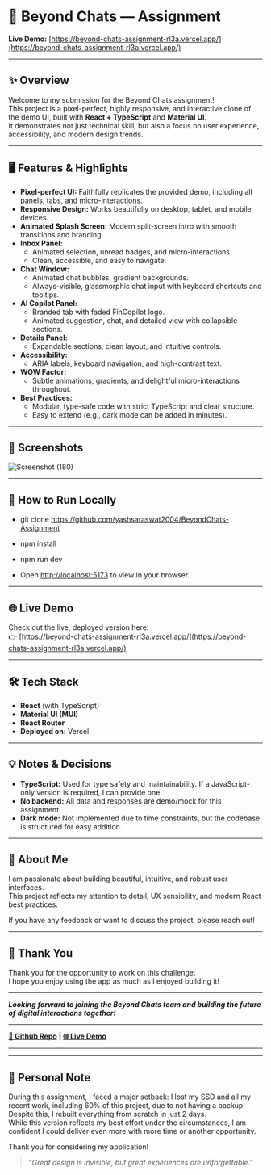 # 🚀 Beyond Chats — Assignment

**Live Demo:** [https://beyond-chats-assignment-rl3a.vercel.app/](https://beyond-chats-assignment-rl3a.vercel.app/)

---

## ✨ Overview

Welcome to my submission for the Beyond Chats assignment!  
This project is a pixel-perfect, highly responsive, and interactive clone of the demo UI, built with **React + TypeScript** and **Material UI**.  
It demonstrates not just technical skill, but also a focus on user experience, accessibility, and modern design trends.

---

## 🖥️ Features & Highlights

- **Pixel-perfect UI:** Faithfully replicates the provided demo, including all panels, tabs, and micro-interactions.
- **Responsive Design:** Works beautifully on desktop, tablet, and mobile devices.
- **Animated Splash Screen:** Modern split-screen intro with smooth transitions and branding.
- **Inbox Panel:**  
  - Animated selection, unread badges, and micro-interactions.
  - Clean, accessible, and easy to navigate.
- **Chat Window:**  
  - Animated chat bubbles, gradient backgrounds.
  - Always-visible, glassmorphic chat input with keyboard shortcuts and tooltips.
- **AI Copilot Panel:**  
  - Branded tab with faded FinCopilot logo.
  - Animated suggestion, chat, and detailed view with collapsible sections.
- **Details Panel:**  
  - Expandable sections, clean layout, and intuitive controls.
- **Accessibility:**  
  - ARIA labels, keyboard navigation, and high-contrast text.
- **WOW Factor:**  
  - Subtle animations, gradients, and delightful micro-interactions throughout.
- **Best Practices:**  
  - Modular, type-safe code with strict TypeScript and clear structure.
  - Easy to extend (e.g., dark mode can be added in minutes).

---

## 📱 Screenshots

![Screenshot (180)](https://github.com/user-attachments/assets/aaa8bb72-30ca-491a-8348-01611be29fd6)

---

## 🚦 How to Run Locally

- git clone https://github.com/yashsaraswat2004/BeyondChats-Assignment
- npm install
- npm run dev


- Open [http://localhost:5173](http://localhost:5173) to view in your browser.

---

## 🌐 Live Demo

Check out the live, deployed version here:  
👉 [https://beyond-chats-assignment-rl3a.vercel.app/](https://beyond-chats-assignment-rl3a.vercel.app/)

---

## 🛠️ Tech Stack

- **React** (with TypeScript)
- **Material UI (MUI)**
- **React Router**
- **Deployed on:** Vercel

---

## 💡 Notes & Decisions

- **TypeScript:** Used for type safety and maintainability. If a JavaScript-only version is required, I can provide one.
- **No backend:** All data and responses are demo/mock for this assignment.
- **Dark mode:** Not implemented due to time constraints, but the codebase is structured for easy addition.

---

## 🤝 About Me

I am passionate about building beautiful, intuitive, and robust user interfaces.  
This project reflects my attention to detail, UX sensibility, and modern React best practices.

If you have any feedback or want to discuss the project, please reach out!

---

## 🙏 Thank You

Thank you for the opportunity to work on this challenge.  
I hope you enjoy using the app as much as I enjoyed building it!

---

**_Looking forward to joining the Beyond Chats team and building the future of digital interactions together!_**

---

**[🔗 Github Repo](https://github.com/yashsaraswat2004/BeyondChats-Assignment) | [🌐 Live Demo](https://beyond-chats-assignment-rl3a.vercel.app/)**

---

---

## 💪 Personal Note

During this assignment, I faced a major setback: I lost my SSD and all my recent work, including 60% of this project, due to not having a backup.  
Despite this, I rebuilt everything from scratch in just 2 days.  
While this version reflects my best effort under the circumstances, I am confident I could deliver even more with more time or another opportunity.

Thank you for considering my application!


> _“Great design is invisible, but great experiences are unforgettable.”_
